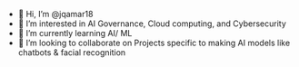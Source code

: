 - 👋 Hi, I’m @jqamar18
- 👀 I’m interested in AI Governance, Cloud computing, and Cybersecurity
- 🌱 I’m currently learning AI/ ML
- 💞️ I’m looking to collaborate on Projects specific to making AI models like chatbots & facial recognition 

<!---
jqamar18/jqamar18 is a ✨ special ✨ repository because its `README.md` (this file) appears on your GitHub profile.
You can click the Preview link to take a look at your changes.
--->
